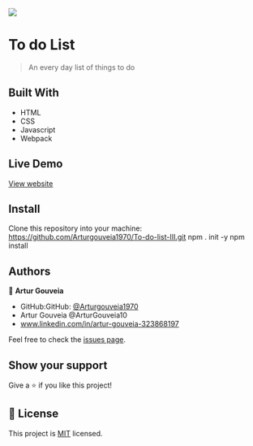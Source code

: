 ![](https://img.shields.io/badge/Microverse-blueviolet)

# To do List

> An every day list of things to do

## Built With

- HTML
- CSS
- Javascript
- Webpack

## Live Demo

[View website](https://arturgouveia1970.github.io/leaderboard/)

## Install

Clone this repository into your machine:
https://github.com/Arturgouveia1970/To-do-list-III.git
npm . init -y
npm install

## Authors

👤 **Artur Gouveia**

- GitHub:GitHub: [@Arturgouveia1970](https://github.com/Arturgouveia1970)
- Artur Gouveia @ArturGouveia10
- www.linkedin.com/in/artur-gouveia-323868197

Feel free to check the [issues page](../../issues/).

## Show your support

Give a ⭐️ if you like this project!

## 📝 License

This project is [MIT](./MIT.md) licensed.
